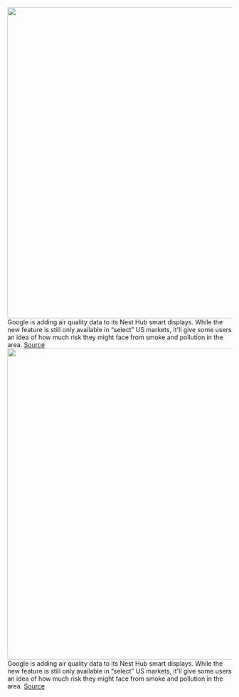 <img src='https://cdn.vox-cdn.com/thumbor/-1a24aIOVwpatueRs0kbxyiHfQM=/0x0:5160x3516/1200x800/filters:focal(2168x1346:2992x2170)/cdn.vox-cdn.com/uploads/chorus_image/image/69721794/1147623879.0.jpg' width='700px' /><br/>
Google is adding air quality data to its Nest Hub smart displays. While the new feature is still only available in “select” US markets, it'll give some users an idea of how much risk they might face from smoke and pollution in the area.
<a href='https://www.theverge.com/2021/8/13/22623397/google-nest-hubs-air-pollution-smoke-alert-feature'> Source <a/><img src='https://cdn.vox-cdn.com/thumbor/-1a24aIOVwpatueRs0kbxyiHfQM=/0x0:5160x3516/1200x800/filters:focal(2168x1346:2992x2170)/cdn.vox-cdn.com/uploads/chorus_image/image/69721794/1147623879.0.jpg' width='700px' /><br/>
Google is adding air quality data to its Nest Hub smart displays. While the new feature is still only available in “select” US markets, it'll give some users an idea of how much risk they might face from smoke and pollution in the area.
<a href='https://www.theverge.com/2021/8/13/22623397/google-nest-hubs-air-pollution-smoke-alert-feature'> Source <a/>